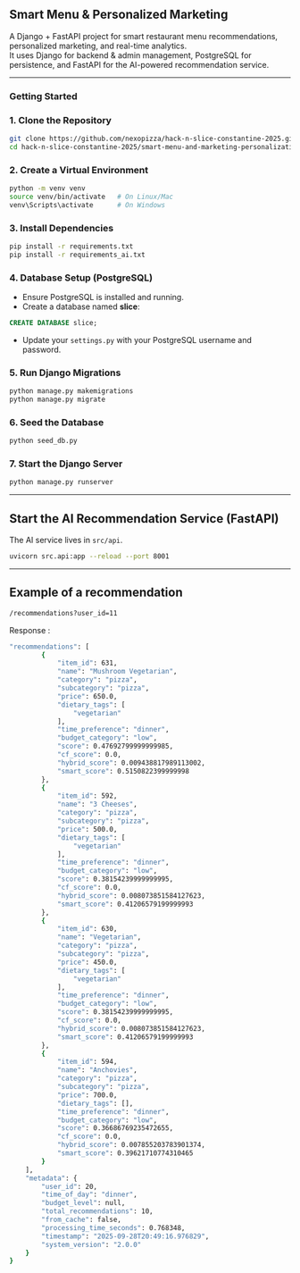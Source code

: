 ## Smart Menu & Personalized Marketing

A Django + FastAPI project for smart restaurant menu recommendations, personalized marketing, and real-time analytics.  
It uses Django for backend & admin management, PostgreSQL for persistence, and FastAPI for the AI-powered recommendation service.

---

### Getting Started

### 1. Clone the Repository
```bash
git clone https://github.com/nexopizza/hack-n-slice-constantine-2025.git
cd hack-n-slice-constantine-2025/smart-menu-and-marketing-personalization/Hack
```

### 2. Create a Virtual Environment
```bash
python -m venv venv
source venv/bin/activate   # On Linux/Mac
venv\Scripts\activate      # On Windows
```

### 3. Install Dependencies
```bash
pip install -r requirements.txt
pip install -r requirements_ai.txt
```

### 4. Database Setup (PostgreSQL)
- Ensure PostgreSQL is installed and running.  
- Create a database named **slice**:
```sql
CREATE DATABASE slice;
```
- Update your `settings.py` with your PostgreSQL username and password.

### 5. Run Django Migrations
```bash
python manage.py makemigrations
python manage.py migrate
```

### 6. Seed the Database
```bash
python seed_db.py
```

### 7. Start the Django Server
```bash
python manage.py runserver
```

---

##  Start the AI Recommendation Service (FastAPI)
The AI service lives in `src/api`.

```bash
uvicorn src.api:app --reload --port 8001
```

---

##  Example of a recommendation
```bash
/recommendations?user_id=11
```

Response :

```bash
"recommendations": [
        {
            "item_id": 631,
            "name": "Mushroom Vegetarian",
            "category": "pizza",
            "subcategory": "pizza",
            "price": 650.0,
            "dietary_tags": [
                "vegetarian"
            ],
            "time_preference": "dinner",
            "budget_category": "low",
            "score": 0.47692799999999985,
            "cf_score": 0.0,
            "hybrid_score": 0.009438817989113002,
            "smart_score": 0.5150822399999998
        },
        {
            "item_id": 592,
            "name": "3 Cheeses",
            "category": "pizza",
            "subcategory": "pizza",
            "price": 500.0,
            "dietary_tags": [
                "vegetarian"
            ],
            "time_preference": "dinner",
            "budget_category": "low",
            "score": 0.38154239999999995,
            "cf_score": 0.0,
            "hybrid_score": 0.008073851584127623,
            "smart_score": 0.41206579199999993
        },
        {
            "item_id": 630,
            "name": "Vegetarian",
            "category": "pizza",
            "subcategory": "pizza",
            "price": 450.0,
            "dietary_tags": [
                "vegetarian"
            ],
            "time_preference": "dinner",
            "budget_category": "low",
            "score": 0.38154239999999995,
            "cf_score": 0.0,
            "hybrid_score": 0.008073851584127623,
            "smart_score": 0.41206579199999993
        },
        {
            "item_id": 594,
            "name": "Anchovies",
            "category": "pizza",
            "subcategory": "pizza",
            "price": 700.0,
            "dietary_tags": [],
            "time_preference": "dinner",
            "budget_category": "low",
            "score": 0.36686769235472655,
            "cf_score": 0.0,
            "hybrid_score": 0.007855203783901374,
            "smart_score": 0.39621710774310465
        }
    ],
    "metadata": {
        "user_id": 20,
        "time_of_day": "dinner",
        "budget_level": null,
        "total_recommendations": 10,
        "from_cache": false,
        "processing_time_seconds": 0.768348,
        "timestamp": "2025-09-28T20:49:16.976829",
        "system_version": "2.0.0"
    }
}
```
